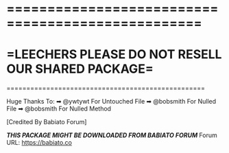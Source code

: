 ==================================================
==================================================
=LEECHERS PLEASE DO NOT RESELL OUR SHARED PACKAGE=
==================================================
==================================================

Huge Thanks To:
➡ @ywtywt For Untouched File
➡ @bobsmith For Nulled File
➡ @bobsmith For Nulled Method

[Credited By Babiato Forum]

***THIS PACKAGE MIGHT BE DOWNLOADED FROM BABIATO FORUM***
Forum URL: https://babiato.co
